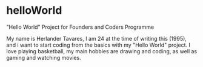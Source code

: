 # helloWorld
"Hello World" Project for Founders and Coders Programme

My name is Herlander Tavares, I am 24 at the time of writing this (1995), and i want to start coding from the basics with my "Hello World" project. I love playing basketball, my main hobbies are drawing and coding, as well as gaming and watching movies.
